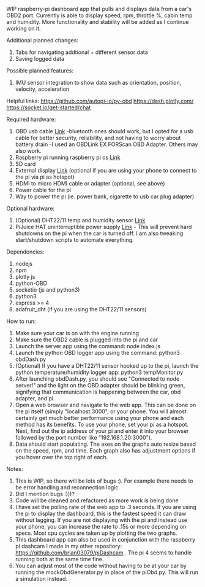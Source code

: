 WIP raspberry-pi dashboard app that pulls and displays data from a car's OBD2 port. Currently is able to display speed, rpm, throttle %, cabin temp and humidity. More functionality and stability will be added as I continue working on it. 

Additional planned changes:
1. Tabs for navigating addtional + different sensor data
2. Saving logged data

Possible planned features:
1. IMU sensor integration to show data such as orientation, position, velocity, acceleration

Helpful links:
https://github.com/autopi-io/py-obd
https://dash.plotly.com/
https://socket.io/get-started/chat

Required hardware:
1. OBD usb cable [Link](https://www.amazon.com/gp/product/B081VQVD3F/ref=ppx_yo_dt_b_asin_title_o07_s00?ie=UTF8&psc=1)
    -bluetooth ones should work, but I opted for a usb cable for better security, reliability, and not having to worry about battery drain
    -I used an OBDLink EX FORScan OBD Adapter. Others may also work.
3. Raspberry pi running raspberry pi os [Link](https://www.sparkfun.com/products/15447)
4. SD card
5. External display [Link](https://www.amazon.com/gp/product/B07S51QDTG/ref=ppx_yo_dt_b_asin_title_o06_s00?ie=UTF8&psc=1) (optional if you are using your phone to connect to the pi via pi as hotspot)
6. HDMI to micro HDMI cable or adapter (optional, see above)
7. Power cable for the pi
8. Way to power the pi (ie. power bank, cigarette to usb car plug adapter)

Optional hardware:
1. (Optional) DHT22/11 temp and humidity sensor [Link](https://www.amazon.com/gp/product/B073F472JL/ref=ppx_yo_dt_b_search_asin_image?ie=UTF8&psc=1)
2. PiJuice HAT uninterruptible power supply [Link](https://www.sparkfun.com/products/14803) - This will prevent hard shutdowns on the pi when the car is turned off. I am also tweaking start/shutdown scripts to automate everything. 

Dependencies:
1. nodejs
2. npm
3. plotly js
4. python-OBD
5. socketio (js and python3)
6. python3
7. express >= 4
8. adafruit_dht (if you are using the DHT22/11 sensors)

How to run:
1. Make sure your car is on with the engine running
2. Make sure the OBD2 cable is plugged into the pi and car
3. Launch the server app using the command:
    node index.js
4. Launch the python OBD logger app using the command:
    python3 obdDash.py
5. (Optional) If you have a DHT22/11 sensor hooked up to the pi, launch the python temperature/humidity logger app:
    python3 tempMonitor.py
5. After launching obdDash.py, you should see "Connected to node server!" and the light on the OBD adapter should be blinking green, signifying that communication is happening between the car, obd adapter, and pi.
5. Open a web browser and navigate to the web app. This can be done on the pi itself (simply "localhost:3000", or your phone. You will almost certainly get much better performance using your phone and each method has its benefits. To use your phone, set your pi as a hotspot. Next, find out the ip address of your pi and enter it into your browser followed by the port number like "192.168.1.20:3000").
6. Data should start populating. The axes on the graphs auto resize based on the speed, rpm, and time. Each graph also has adjustment options if you hover over the top right of each.

Notes:
1. This is WIP, so there will be lots of bugs :). For example there needs to be error handling and reconnection logic.
2. Did I mention bugs :)))? 
3. Code will be cleaned and refactored as more work is being done
4. I have set the polling rate of the web app to .3 seconds. If you are using the pi to display the dashboard, this is the fastest speed it can draw without lagging. If you are not displaying with the pi and instead use your phone, you can increase the rate to .15s or more depending on specs. Most cpu cycles are taken up by plotting the two graphs.
5. This dashboard app can also be used in conjunction with the raspberry pi dashcam I made in my other repository: https://github.com/brian03079/piDashcam . The pi 4 seems to handle running both at the same time fine.
6. You can adjust most of the code without having to be at your car by running the mockObdGenerator.py in place of the piObd.py. This will run a simulation instead.
